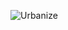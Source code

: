 ![Urbanize](https://github.com/valterchess/projeto-integrador/tree/main/documentos/urbanize_readme.png?raw=true "")
